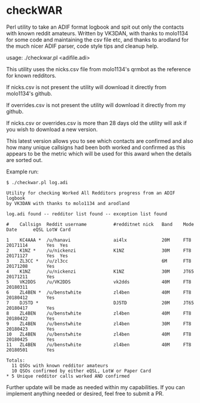 # checkWAR
Perl utility to take an ADIF format logbook and spit out only the contacts with known reddit amateurs.
Written by VK3DAN, with thanks to molo1134 for some code and maintaining the csv file etc,
and thanks to arodland for the much nicer ADIF parser, code style tips and cleanup help.

usage: ./checkwar.pl <adifile.adi>

This utility uses the nicks.csv file from molo1134's qrmbot as the reference for known redditors.

If nicks.csv is not present the utility will download it directly from molo1134's github.

If overrides.csv is not present the utility will download it directly from my github.

If nicks.csv or overrides.csv is more than 28 days old the utility will ask if you wish to download a new version.

This latest version allows you to see which contacts are confirmed and also how many unique callsigns had been both worked and confirmed as this appears to be the metric which will be used for this award when the details are sorted out.

Example run:
```
$ ./checkwar.pl log.adi

Utility for checking Worked All Redditors progress from an ADIF logbook
by VK3DAN with thanks to molo1134 and arodland

log.adi found -- redditor list found -- exception list found

#    Callsign  Reddit username          #redditnet nick   Band    Mode    Date      eQSL LotW Card

1    KC4AAA *  /u/hanavi                ai4lx             20M     FT8     20171114       Yes  Yes
2    K1NZ *    /u/nickenzi              K1NZ              30M     FT8     20171127       Yes  Yes
3    ZL3CC *   /u/zl3cc                                   6M      FT8     20171208       Yes
4    K1NZ      /u/nickenzi              K1NZ              30M     JT65    20171211       Yes
5    VK2DDS    /u/VK2DDS                vk2dds            40M     FT8     20180311
6    ZL4BEN *  /u/benstwhite            zl4ben            40M     FT8     20180412       Yes
7    DJ5TD *                            DJ5TD             20M     JT65    20180417       Yes
8    ZL4BEN    /u/benstwhite            zl4ben            40M     FT8     20180422       Yes
9    ZL4BEN    /u/benstwhite            zl4ben            30M     FT8     20180423       Yes
10   ZL4BEN    /u/benstwhite            zl4ben            40M     FT8     20180425       Yes
11   ZL4BEN    /u/benstwhite            zl4ben            40M     FT8     20180501       Yes

Totals:
  11 QSOs with known redditor amateurs
  10 QSOs confirmed by either eQSL, LotW or Paper Card
* 5 Unique redditor calls worked AND confirmed

```

Further update will be made as needed within my capabilities. If you can implement anything needed or desired, feel free to submit a PR.
